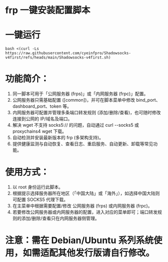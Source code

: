 # frp 一键安装配置脚本

# 一键运行
```
bash <(curl -Ls https://raw.githubusercontent.com/cyeinfpro/Shadowsocks-v4first/refs/heads/main/Shadowsocks-v4first.sh)
```
# 功能简介：
 1. 同一脚本可用于「公网服务器 (frps)」或「内网服务器 (frpc)」配置。
 2. 公网服务器只需基础配置 ([common])，并可在脚本菜单中修改 bind_port、dashboard_port、token 等。
 3. 内网服务器可配置并管理多条端口转发规则 (添加/删除/查看)，也可随时修改连接到公网的 IP/域名及端口。
 4. 解决 wget 不支持 socks5:// 的问题，自动通过 curl --socks5 或 proxychains4 wget 下载。
 5. 自动检测并安装最新版本的 frp (多架构支持)。
 6. 提供健康监测与自动恢复、查看日志、重启服务、自动更新、卸载等常见功能。

# 使用方式：
 1) 以 root 身份运行此脚本。
 2) 根据提示选择服务器所在地区（「中国大陆」或「海外」），如选择中国大陆则可配置 SOCKS5 代理下载。
 3) 在主菜单中根据需要配置/修改 公网服务器 (frps) 或内网服务器 (frpc)。
 4) 若要修改公网服务器或内网服务器的配置，进入对应的菜单即可；端口转发规则的添加/删除/查看只在内网服务器侧管理。

# 注意：需在 Debian/Ubuntu 系列系统使用，如需适配其他发行版请自行修改。
